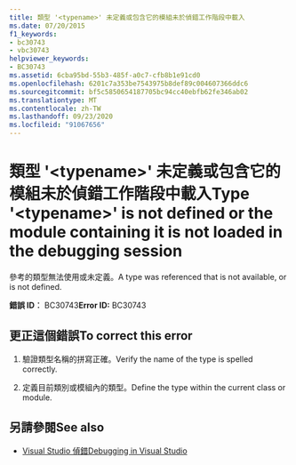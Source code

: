 ```yaml
---
title: 類型 '<typename>' 未定義或包含它的模組未於偵錯工作階段中載入
ms.date: 07/20/2015
f1_keywords:
- bc30743
- vbc30743
helpviewer_keywords:
- BC30743
ms.assetid: 6cba95bd-55b3-485f-a0c7-cfb8b1e91cd0
ms.openlocfilehash: 6201c7a353be7543975b8def89c004607366ddc6
ms.sourcegitcommit: bf5c5850654187705bc94cc40ebfb62fe346ab02
ms.translationtype: MT
ms.contentlocale: zh-TW
ms.lasthandoff: 09/23/2020
ms.locfileid: "91067656"
---
```

# <a name="type-typename-is-not-defined-or-the-module-containing-it-is-not-loaded-in-the-debugging-session"></a><span data-ttu-id="87cbc-102">類型 '\<typename>' 未定義或包含它的模組未於偵錯工作階段中載入</span><span class="sxs-lookup"><span data-stu-id="87cbc-102">Type '\<typename>' is not defined or the module containing it is not loaded in the debugging session</span></span>

<span data-ttu-id="87cbc-103">參考的類型無法使用或未定義。</span><span class="sxs-lookup"><span data-stu-id="87cbc-103">A type was referenced that is not available, or is not defined.</span></span>  
  
 <span data-ttu-id="87cbc-104">**錯誤 ID︰** BC30743</span><span class="sxs-lookup"><span data-stu-id="87cbc-104">**Error ID:** BC30743</span></span>  
  
## <a name="to-correct-this-error"></a><span data-ttu-id="87cbc-105">更正這個錯誤</span><span class="sxs-lookup"><span data-stu-id="87cbc-105">To correct this error</span></span>  
  
1. <span data-ttu-id="87cbc-106">驗證類型名稱的拼寫正確。</span><span class="sxs-lookup"><span data-stu-id="87cbc-106">Verify the name of the type is spelled correctly.</span></span>  
  
2. <span data-ttu-id="87cbc-107">定義目前類別或模組內的類型。</span><span class="sxs-lookup"><span data-stu-id="87cbc-107">Define the type within the current class or module.</span></span>  
  
## <a name="see-also"></a><span data-ttu-id="87cbc-108">另請參閱</span><span class="sxs-lookup"><span data-stu-id="87cbc-108">See also</span></span>

- [<span data-ttu-id="87cbc-109">Visual Studio 偵錯</span><span class="sxs-lookup"><span data-stu-id="87cbc-109">Debugging in Visual Studio</span></span>](/visualstudio/debugger/debugger-feature-tour)
